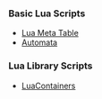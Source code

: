 ### Basic Lua Scripts 

- [Lua Meta Table](https://github.com/CharmStrange/Study/issues/10)
- [Automata](https://github.com/CharmStrange/Study/blob/%EC%BB%B4%ED%93%A8%ED%84%B0_%EA%B3%BC%ED%95%99/CS/Automata/README.md)

### Lua Library Scripts

- [LuaContainers](LuaContainer.lua)
